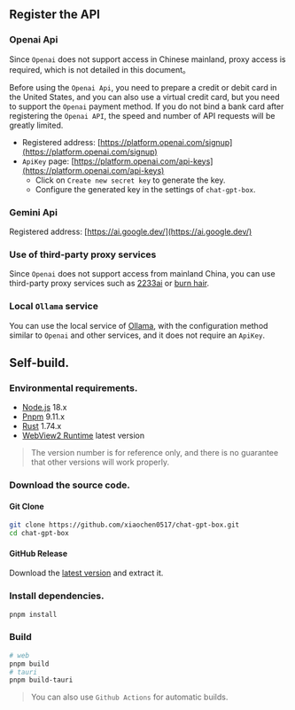 
## Register the API

### Openai Api

Since `Openai` does not support access in Chinese mainland, proxy access is required, 
which is not detailed in this document。

Before using the `Openai Api`, you need to prepare a credit or debit card in the United States, 
and you can also use a virtual credit card, but you need to support the `Openai` payment method.
If you do not bind a bank card after registering the `Openai API`, 
the speed and number of API requests will be greatly limited.

- Registered address: [https://platform.openai.com/signup](https://platform.openai.com/signup)
- `ApiKey` page: [https://platform.openai.com/api-keys](https://platform.openai.com/api-keys)
    - Click on `Create new secret key` to generate the key.
    - Configure the generated key in the settings of `chat-gpt-box`.

### Gemini Api

Registered address: [https://ai.google.dev/](https://ai.google.dev/)

### Use of third-party proxy services

Since `Openai` does not support access from mainland China, 
you can use third-party proxy services such as [2233ai](https://2233.ai/) or [burn hair](https://burn.hair/).

### Local `Ollama` service

You can use the local service of [Ollama](https://ollama.com/), 
with the configuration method similar to `Openai` and other services, and it does not require an `ApiKey`.

## Self-build.

### Environmental requirements.

- [Node.js](https://nodejs.org/en/) 18.x
- [Pnpm](https://pnpm.io/) 9.11.x
- [Rust](https://www.rust-lang.org/) 1.74.x
- [WebView2 Runtime](https://developer.microsoft.com/en-us/microsoft-edge/webview2/) latest version

> The version number is for reference only, and there is no guarantee that other versions will work properly.

### Download the source code.

#### Git Clone

```bash
git clone https://github.com/xiaochen0517/chat-gpt-box.git
cd chat-gpt-box
```

#### GitHub Release

Download the [latest version](https://github.com/xiaochen0517/chat-gpt-box/releases/latest) and extract it.

### Install dependencies.

```bash
pnpm install
```

### Build

```bash
# web
pnpm build
# tauri
pnpm build-tauri
```

> You can also use `Github Actions` for automatic builds.
